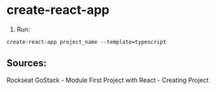 # create-react-app

1. Run:
```
create-react-app project_name --template=typescript
```

## Sources:
Rockseat GoStack - Module First Project with React - Creating Project